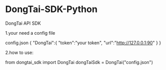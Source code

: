 <!--
 * @Author: 饕餮
 * @Date: 2021-12-23 14:25:35
 * @version: 
 * @LastEditors: 饕餮
 * @LastEditTime: 2021-12-23 19:37:32
 * @Description: How to use
-->
# DongTai-SDK-Python
DongTai API SDK

1.your need a config file

config.json
{
    "DongTai":{
        "token":"your token",
        "url":"http://127.0.0.1:90"
    }
}

2.how to use:

from dongtai_sdk import DongTai
dongTaiSdk = DongTai("config.json")